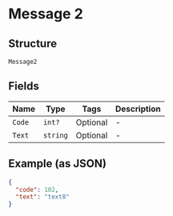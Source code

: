
# Message 2

## Structure

`Message2`

## Fields

| Name | Type | Tags | Description |
|  --- | --- | --- | --- |
| `Code` | `int?` | Optional | - |
| `Text` | `string` | Optional | - |

## Example (as JSON)

```json
{
  "code": 102,
  "text": "text8"
}
```


